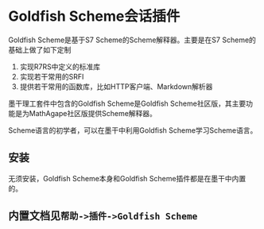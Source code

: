 # Goldfish Scheme会话插件
Goldfish Scheme是基于S7 Scheme的Scheme解释器。主要是在S7 Scheme的基础上做了如下定制
1. 实现R7RS中定义的标准库
2. 实现若干常用的SRFI
3. 提供若干常用的函数库，比如HTTP客户端、Markdown解析器

墨干理工套件中包含的Goldfish Scheme是Goldfish Scheme社区版，其主要功能是为MathAgape社区版提供Scheme解释器。

Scheme语言的初学者，可以在墨干中利用Goldfish Scheme学习Scheme语言。

## 安装
无须安装，Goldfish Scheme本身和Goldfish Scheme插件都是在墨干中内置的。

## 内置文档见`帮助->插件->Goldfish Scheme`
